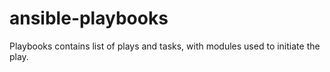 # ansible-playbooks
Playbooks contains list of plays and tasks, with modules used to initiate the play.

